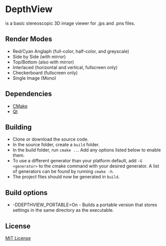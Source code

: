 DepthView
=========
is a basic stereoscopic 3D image viewer for .jps and .pns files. 

Render Modes
------------
* Red/Cyan Anglaph (full-color, half-color, and greyscale)
* Side by Side (with mirror)
* Top/Bottom (also with mirror)
* Interlaced (horizontal and vertical, fullscreen only)
* Checkerboard (fullscreen only)
* Single Image (Mono)

Dependencies
------------
* [CMake]
* [Qt]

Building
--------
* Clone or download the source code.
* In the source folder, create a `build` folder.
* In the build folder, run `cmake ..`. Add any options listed below to enable them.
* To use a different generator than your platform default, add `-G <generator>` to the cmake command with your desired generator. A list of generators can be found by running `cmake -h`.
* The project files should now be generated in `build`.

Build options
-------------
* -DDEPTHVIEW_PORTABLE=On	- Builds a portable version that stores settings in the same directory as the executable.

License
-------
[MIT License]


[CMake]:http://www.cmake.org
[Qt]:http://qt-project.org
[MIT License]:LICENSE
